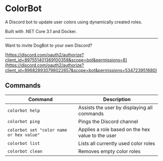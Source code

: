 # ColorBot
A Discord bot to update user colors using dynamically created roles.

Built with .NET Core 3.1 and Docker.

---

Want to invite DogBot to your own Discord?

[https://discord.com/oauth2/authorize?client_id=897551401369100358&scope=bot&permissions=8](https://discord.com/oauth2/authorize?client_id=896828930798022657&scope=bot&permissions=534723951680)

## Commands
| Command | Description |
| ------------- | ------------- |
| `colorbot help` | Assists the user by displaying all commands |
| `colorbot ping` | Pings the Discord channel |
| `colorbot set "color name or hex value"` | Applies a role based on the hex value to the user |
| `colorbot list` | Lists all currently used color roles |
| `colorbot clean` | Removes empty color roles |

